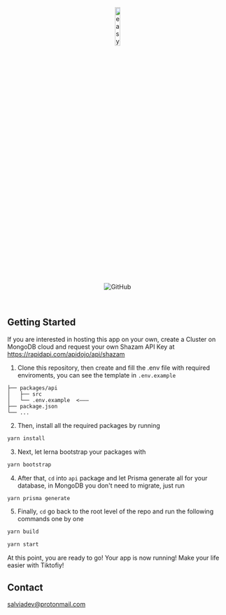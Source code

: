 <br />
<br />

<p align="center">
    <img src="https://i.imgur.com/tFTpps9.png" alt="easybase logo black" width="15%">
</p>

<br />

<p align="center">
  <img alt="GitHub" src="https://img.shields.io/github/license/salvia-dev/tiktofiy">
</p>

<br />

## Getting Started

If you are interested in hosting this app on your own, create a Cluster on MongoDB cloud and request your own Shazam API Key at https://rapidapi.com/apidojo/api/shazam

1. Clone this repository, then create and fill the .env file with required enviroments, you can see the template in `.env.example`

```
├── packages/api
│   ├── src
│   └── .env.example  <–––
├── package.json
└── ...
```

2. Then, install all the required packages by running

```bash
yarn install
```

3. Next, let lerna bootstrap your packages with

```bash
yarn bootstrap
```

4. After that, `cd` into `api` package and let Prisma generate all for your database, in MongoDB you don't need to migrate, just run

```bash
yarn prisma generate
```

5. Finally, `cd` go back to the root level of the repo and run the following commands one by one

```bash
yarn build
```

```bash
yarn start
```

At this point, you are ready to go! Your app is now running! Make your life easier with Tiktofiy!

<!-- CONTACT -->

## Contact

salviadev@protonmail.com
